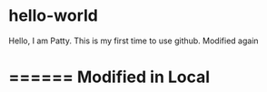 # hello-world

Hello, I am Patty. This is my first time to use github.
Modified again

======
Modified in Local
======

